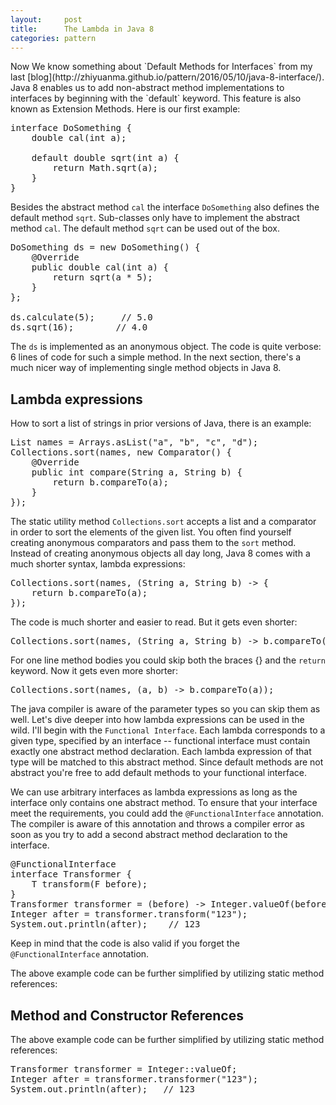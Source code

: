 ```yaml
---
layout:     post
title:      The Lambda in Java 8
categories: pattern
---
```


<link rel="stylesheet" type="text/css" href="/js/prettify/css/github.css" />
Now We know something about `Default Methods for Interfaces` from my last [blog](http://zhiyuanma.github.io/pattern/2016/05/10/java-8-interface/).
Java 8 enables us to add non-abstract method implementations to interfaces by beginning with the `default` keyword. This feature is also known as Extension Methods. Here is our first example:

<pre class="prettyprint">
interface DoSomething {
    double cal(int a);

    default double sqrt(int a) {
        return Math.sqrt(a);
    }
}
</pre>

Besides the abstract method `cal` the interface `DoSomething` also defines the default method `sqrt`. 
Sub-classes only have to implement the abstract method `cal`. The default method `sqrt` can be used out of the box.

<pre class="prettyprint">
DoSomething ds = new DoSomething() {
    @Override
    public double cal(int a) {
        return sqrt(a * 5);
    }
};

ds.calculate(5);     // 5.0
ds.sqrt(16);        // 4.0
</pre>

The `ds` is implemented as an anonymous object. The code is quite verbose: 6 lines of code for such a simple method. 
In the next section, there's a much nicer way of implementing single method objects in Java 8.

## Lambda expressions
How to sort a list of strings in prior versions of Java, there is an example:

<pre class="prettyprint">
List<String> names = Arrays.asList("a", "b", "c", "d");
Collections.sort(names, new Comparator<String>() {
    @Override
    public int compare(String a, String b) {
        return b.compareTo(a);
    }
});
</pre>

The static utility method `Collections.sort` accepts a list and a comparator in order to sort the elements of the given list. 
You often find yourself creating anonymous comparators and pass them to the `sort` method.
Instead of creating anonymous objects all day long, Java 8 comes with a much shorter syntax, lambda expressions:

<pre class="prettyprint">
Collections.sort(names, (String a, String b) -> {
    return b.compareTo(a);
});
</pre>

The code is much shorter and easier to read. But it gets even shorter:

<pre class="prettyprint">
Collections.sort(names, (String a, String b) -> b.compareTo(a));
</pre>

For one line method bodies you could skip both the braces {} and the `return` keyword. Now it gets even more shorter:

<pre class="prettyprint">
Collections.sort(names, (a, b) -> b.compareTo(a));
</pre>

The java compiler is aware of the parameter types so you can skip them as well. 
Let's dive deeper into how lambda expressions can be used in the wild. I'll begin with the `Functional Interface`.
Each lambda corresponds to a given type, specified by an interface -- functional interface must contain exactly one abstract method declaration. 
Each lambda expression of that type will be matched to this abstract method. Since default methods are not abstract you're free to add default methods to your functional interface.

We can use arbitrary interfaces as lambda expressions as long as the interface only contains one abstract method. 
To ensure that your interface meet the requirements, you could add the `@FunctionalInterface` annotation. 
The compiler is aware of this annotation and throws a compiler error as soon as you try to add a second abstract method declaration to the interface.

<pre class="prettyprint">
@FunctionalInterface
interface Transformer<F, T> {
    T transform(F before);
}
Transformer<String, Integer> transformer = (before) -> Integer.valueOf(before);
Integer after = transformer.transform("123");
System.out.println(after);    // 123
</pre>

Keep in mind that the code is also valid if you forget the `@FunctionalInterface` annotation.

The above example code can be further simplified by utilizing static method references:


## Method and Constructor References
The above example code can be further simplified by utilizing static method references:

<pre class="prettyprint">
Transformer<String, Integer> transformer = Integer::valueOf;
Integer after = transformer.transformer("123");
System.out.println(after);   // 123
</pre>